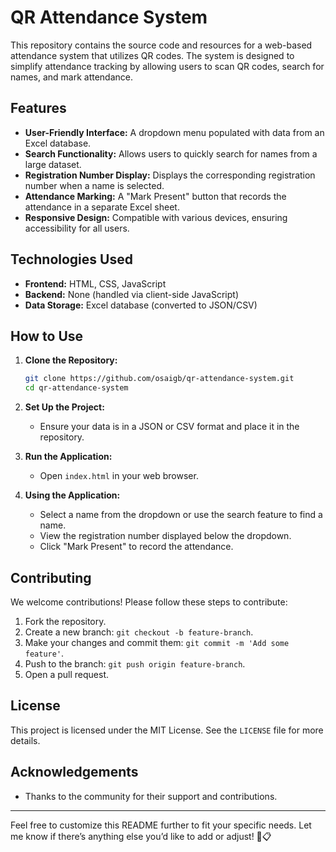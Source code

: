# QR Attendance System

This repository contains the source code and resources for a web-based attendance system that utilizes QR codes. The system is designed to simplify attendance tracking by allowing users to scan QR codes, search for names, and mark attendance.

## Features
- **User-Friendly Interface:** A dropdown menu populated with data from an Excel database.
- **Search Functionality:** Allows users to quickly search for names from a large dataset.
- **Registration Number Display:** Displays the corresponding registration number when a name is selected.
- **Attendance Marking:** A "Mark Present" button that records the attendance in a separate Excel sheet.
- **Responsive Design:** Compatible with various devices, ensuring accessibility for all users.

## Technologies Used
- **Frontend:** HTML, CSS, JavaScript
- **Backend:** None (handled via client-side JavaScript)
- **Data Storage:** Excel database (converted to JSON/CSV)

## How to Use
1. **Clone the Repository:**
   ```bash
   git clone https://github.com/osaigb/qr-attendance-system.git
   cd qr-attendance-system
   ```

2. **Set Up the Project:**
   - Ensure your data is in a JSON or CSV format and place it in the repository.

3. **Run the Application:**
   - Open `index.html` in your web browser.

4. **Using the Application:**
   - Select a name from the dropdown or use the search feature to find a name.
   - View the registration number displayed below the dropdown.
   - Click "Mark Present" to record the attendance.

## Contributing
We welcome contributions! Please follow these steps to contribute:
1. Fork the repository.
2. Create a new branch: `git checkout -b feature-branch`.
3. Make your changes and commit them: `git commit -m 'Add some feature'`.
4. Push to the branch: `git push origin feature-branch`.
5. Open a pull request.

## License
This project is licensed under the MIT License. See the `LICENSE` file for more details.

## Acknowledgements
- Thanks to the community for their support and contributions.

---

Feel free to customize this README further to fit your specific needs. Let me know if there’s anything else you’d like to add or adjust! 🚀📋
